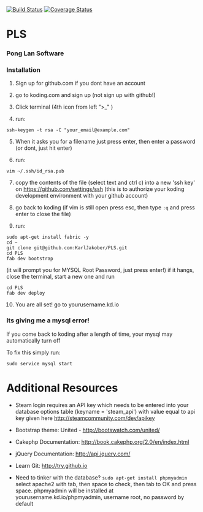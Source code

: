 [![Build Status](https://travis-ci.org/KarlJakober/PLS.svg?branch=master)](https://travis-ci.org/KarlJakober/PLS)
[![Coverage Status](https://img.shields.io/coveralls/KarlJakober/PLS.svg)](https://coveralls.io/r/KarlJakober/PLS)

PLS
===
### Pong Lan Software

### Installation

1. Sign up for github.com if you dont have an account

2. go to koding.com and sign up (not sign up with github!)

3. Click terminal (4th icon from left  ">_" )

4. run:
```
ssh-keygen -t rsa -C "your_email@example.com"
```
5. When it asks you for a filename just press enter, then enter a password (or dont, just hit enter)

6. run:
```
vim ~/.ssh/id_rsa.pub
```

7. copy the contents of the file (select text and ctrl c) into a new 'ssh key' on  https://github.com/settings/ssh (this is to authorize your koding development environment with your github account)

8. go back to koding (if vim is still open press esc, then type `:q` and press enter to close the file)

9. run:
```
sudo apt-get install fabric -y
cd ~
git clone git@github.com:KarlJakober/PLS.git
cd PLS
fab dev bootstrap
```

  (it will prompt you for MYSQL Root Password, just press enter!)
  if it hangs, close the terminal, start a new one and run
    
  ```
  cd PLS
  fab dev deploy
  ```
10. You are all set! go to yourusername.kd.io


### Its giving me a mysql error!

If you come back to koding after a length of time, your mysql may automatically turn off

To fix this simply run:
```
sudo service mysql start
```


Additional Resources
===

- Steam login requires an API key which needs to be entered into your database options table (keyname = 'steam_api') with value equal to api key given here http://steamcommunity.com/dev/apikey

- Bootstrap theme: United - http://bootswatch.com/united/

- Cakephp Documentation: http://book.cakephp.org/2.0/en/index.html

- jQuery Documentation: http://api.jquery.com/

- Learn Git: http://try.github.io

- Need to tinker with the database? `sudo apt-get install phpmyadmin` select apache2 with tab, then space to check, then tab to OK and press space. phpmyadmin will be installed at yourusername.kd.io/phpmyadmin, username root, no password by default

